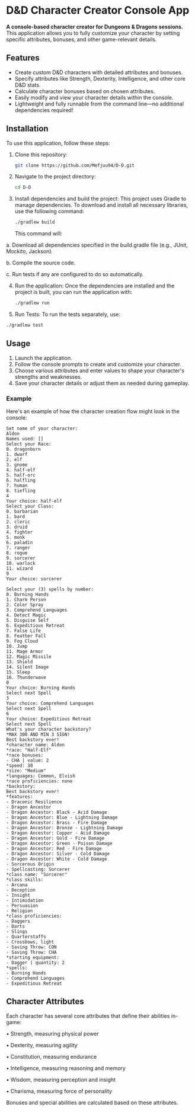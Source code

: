 # D&D Character Creator Console App

**A console-based character creator for Dungeons & Dragons sessions.** This application allows you to fully customize your character by setting specific attributes, bonuses, and other game-relevant details.

## Features
- Create custom D&D characters with detailed attributes and bonuses.
- Specify attributes like Strength, Dexterity, Intelligence, and other core D&D stats.
- Calculate character bonuses based on chosen attributes.
- Easily modify and view your character details within the console.
- Lightweight and fully runnable from the command line—no additional dependencies required!

## Installation
To use this application, follow these steps:
1. Clone this repository:
   ```bash
   git clone https://github.com/Mefjuu94/D-D.git
   ```
2. Navigate to the project directory:
   ```bash
   cd D-D
   ```
3. Install dependencies and build the project: This project uses Gradle to manage dependencies. To download and install all necessary libraries, use the following command:
   ```bash
   ./gradlew build
   ```
   This command will:

a. Download all dependencies specified in the build.gradle file (e.g., JUnit, Mockito, Jackson).

b. Compile the source code.

c. Run tests if any are configured to do so automatically.

4. Run the application: Once the dependencies are installed and the project is built, you can run the application with:
   ```bash
   ./gradlew run
   ```

 5. Run Tests: To run the tests separately, use:
   ```bash
   ./gradlew test
   ```

## Usage
1. Launch the application.
2. Follow the console prompts to create and customize your character.
3. Choose various attributes and enter values to shape your character's strengths and weaknesses.
4. Save your character details or adjust them as needed during gameplay.

### Example
Here's an example of how the character creation flow might look in the console:
```plaintext
Set name of your character:
Aldon
Names used: []
Select your Race:
0. dragonborn
1. dwarf
2. elf
3. gnome
4. half-elf
5. half-orc
6. halfling
7. human
8. tiefling
4
Your choice: half-elf
Select your Class:
0. barbarian
1. bard
2. cleric
3. druid
4. fighter
5. monk
6. paladin
7. ranger
8. rogue
9. sorcerer
10. warlock
11. wizard
9
Your choice: sorcerer

Select your (3) spells by number:
0. Burning Hands
1. Charm Person
2. Color Spray
3. Comprehend Languages
4. Detect Magic
5. Disguise Self
6. Expeditious Retreat
7. False Life
8. Feather Fall
9. Fog Cloud
10. Jump
11. Mage Armor
12. Magic Missile
13. Shield
14. Silent Image
15. Sleep
16. Thunderwave
0
Your choice: Burning Hands
Select next Spell
3
Your choice: Comprehend Languages
Select next Spell
6
Your choice: Expeditious Retreat
Select next Spell
What's your character backstory?
*MAX 300 AND MIN 3 SIGN!
Best backstory ever!
*character name: Aldon
*race: "Half-Elf"
*race bonuses: 
- CHA | value: 2
*speed: 30
*size: "Medium"
*languages: Common, Elvish
*race proficiencies: none
*backstory:
Best backstory ever!
*features: 
- Draconic Resilience
- Dragon Ancestor
- Dragon Ancestor: Black - Acid Damage
- Dragon Ancestor: Blue - Lightning Damage
- Dragon Ancestor: Brass - Fire Damage
- Dragon Ancestor: Bronze - Lightning Damage
- Dragon Ancestor: Copper - Acid Damage
- Dragon Ancestor: Gold - Fire Damage
- Dragon Ancestor: Green - Poison Damage
- Dragon Ancestor: Red - Fire Damage
- Dragon Ancestor: Silver - Cold Damage
- Dragon Ancestor: White - Cold Damage
- Sorcerous Origin
- Spellcasting: Sorcerer
*class name: "Sorcerer"
*class skills: 
- Arcana
- Deception
- Insight
- Intimidation
- Persuasion
- Religion
*class proficiencies: 
- Daggers
- Darts
- Slings
- Quarterstaffs
- Crossbows, light
- Saving Throw: CON
- Saving Throw: CHA
*starting equipment: 
- Dagger | quantity: 2
*spells: 
- Burning Hands
- Comprehend Languages
- Expeditious Retreat

```

## Character Attributes
Each character has several core attributes that define their abilities in-game:

• Strength,	measuring	physical	power

• Dexterity, measuring	agility

• Constitution,	measuring	endurance

• Intelligence,	measuring	reasoning	and	memory

• Wisdom,	measuring	perception	and	insight

• Charisma,	measuring	force	of	personality

Bonuses and special abilities are calculated based on these attributes.
